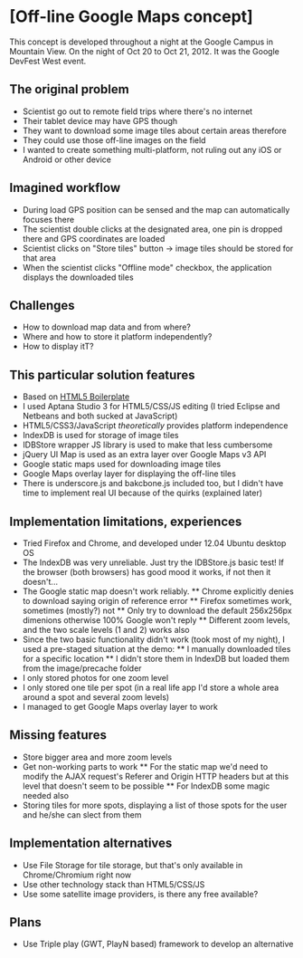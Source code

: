 # [Off-line Google Maps concept]

This concept is developed throughout a night at the Google Campus in Mountain View.
On the night of Oct 20 to Oct 21, 2012. It was the Google DevFest West event.

## The original problem
* Scientist go out to remote field trips where there's no internet
* Their tablet device may have GPS though
* They want to download some image tiles about certain areas therefore
* They could use those off-line images on the field
* I wanted to create something multi-platform, not ruling out any iOS or Android or other device

## Imagined workflow
* During load GPS position can be sensed and the map can automatically focuses there
* The scientist double clicks at the designated area, one pin is dropped there and GPS coordinates are loaded
* Scientist clicks on "Store tiles" button -> image tiles should be stored for that area
* When the scientist clicks "Offline mode" checkbox, the application displays the downloaded tiles

## Challenges
* How to download map data and from where?
* Where and how to store it platform independently?
* How to display itT?

## This particular solution features
* Based on [HTML5 Boilerplate](http://html5boilerplate.com)
* I used Aptana Studio 3 for HTML5/CSS/JS editing (I tried Eclipse and Netbeans and both sucked at JavaScript)
* HTML5/CSS3/JavaScript _theoretically_ provides platform independence
* IndexDB is used for storage of image tiles
* IDBStore wrapper JS library is used to make that less cumbersome
* jQuery UI Map is used as an extra layer over Google Maps v3 API
* Google static maps used for downloading image tiles
* Google Maps overlay layer for displaying the off-line tiles
* There is underscore.js and bakcbone.js included too, but I didn't have time to implement real UI because of the quirks (explained later)

## Implementation limitations, experiences
* Tried Firefox and Chrome, and developed under 12.04 Ubuntu desktop OS
* The IndexDB was very unreliable. Just try the IDBStore.js basic test! If the browser (both browsers) has good mood it works, if not then it doesn't...
* The Google static map doesn't work reliably.
** Chrome explicitly denies to download saying origin of reference error
** Firefox sometimes work, sometimes (mostly?) not
** Only try to download the default 256x256px dimenions otherwise 100% Google won't reply
** Different zoom levels, and the two scale levels (1 and 2) works also
* Since the two basic functionality didn't work (took most of my night), I used a pre-staged situation at the demo:
** I manually downloaded tiles for a specific location
** I didn't store them in IndexDB but loaded them from the image/precache folder
* I only stored photos for one zoom level
* I only stored one tile per spot (in a real life app I'd store a whole area around a spot and several zoom levels)
* I managed to get Google Maps overlay layer to work

## Missing features
* Store bigger area and more zoom levels
* Get non-working parts to work
** For the static map we'd need to modify the AJAX request's Referer and Origin HTTP headers but at this level that doesn't seem to be possible
** For IndexDB some magic needed also
* Storing tiles for more spots, displaying a list of those spots for the user and he/she can slect from them

## Implementation alternatives
* Use File Storage for tile storage, but that's only available in Chrome/Chromium right now
* Use other technology stack than HTML5/CSS/JS
* Use some satellite image providers, is there any free available?

## Plans
* Use Triple play (GWT, PlayN based) framework to develop an alternative
